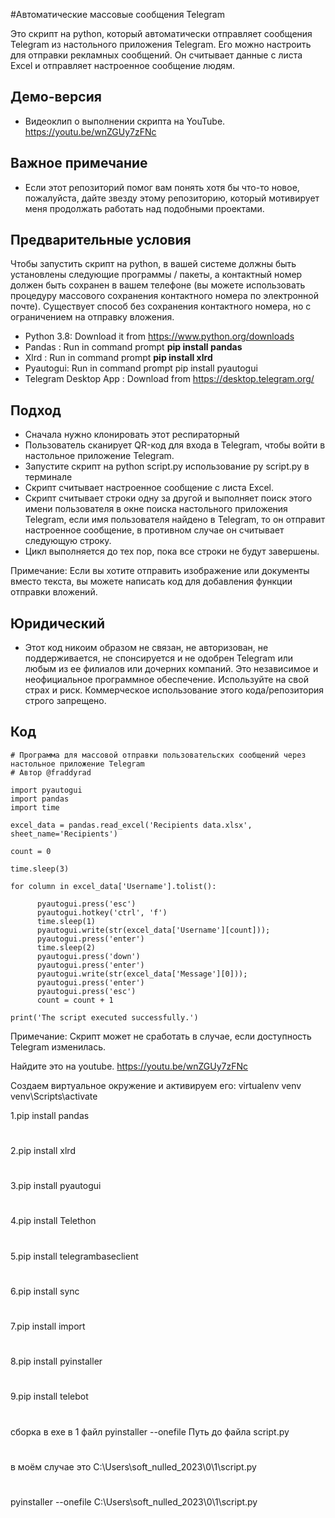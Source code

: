 #Автоматические массовые сообщения Telegram

Это скрипт на python, который автоматически отправляет сообщения Telegram из настольного приложения Telegram. Его можно настроить для отправки рекламных сообщений. Он считывает данные с листа Excel и отправляет настроенное сообщение людям.

## Демо-версия
* Видеоклип о выполнении скрипта на YouTube. https://youtu.be/wnZGUy7zFNc

## Важное примечание
* Если этот репозиторий помог вам понять хотя бы что-то новое, пожалуйста, дайте звезду этому репозиторию, который мотивирует меня продолжать работать над подобными проектами.

## Предварительные условия

Чтобы запустить скрипт на python, в вашей системе должны быть установлены следующие программы / пакеты, а контактный номер должен быть сохранен в вашем телефоне (вы можете использовать процедуру массового сохранения контактного номера по электронной почте). Существует способ без сохранения контактного номера, но с ограничением на отправку вложения.
* Python 3.8: Download it from https://www.python.org/downloads
* Pandas : Run in command prompt **pip install pandas**
* Xlrd : Run in command prompt **pip install xlrd**
* Pyautogui: Run in command prompt pip install pyautogui
* Telegram Desktop App : Download from https://desktop.telegram.org/

## Подход
* Сначала нужно клонировать этот респираторный
* Пользователь сканирует QR-код для входа в Telegram, чтобы войти в настольное приложение Telegram.
* Запустите скрипт на python script.py использование py script.py в терминале
* Скрипт считывает настроенное сообщение с листа Excel.
* Скрипт считывает строки одну за другой и выполняет поиск этого имени пользователя в окне поиска настольного приложения Telegram, если имя пользователя найдено в Telegram, то он отправит настроенное сообщение, в противном случае он считывает следующую строку. 
* Цикл выполняется до тех пор, пока все строки не будут завершены.

Примечание: Если вы хотите отправить изображение или документы вместо текста, вы можете написать код для добавления функции отправки вложений.

## Юридический
* Этот код никоим образом не связан, не авторизован, не поддерживается, не спонсируется и не одобрен Telegram или любым из ее филиалов или дочерних компаний. Это независимое и неофициальное программное обеспечение. Используйте на свой страх и риск. Коммерческое использование этого кода/репозитория строго запрещено.

## Код
```
# Программа для массовой отправки пользовательских сообщений через настольное приложение Telegram
# Автор @fraddyrad

import pyautogui
import pandas
import time

excel_data = pandas.read_excel('Recipients data.xlsx', sheet_name='Recipients')

count = 0

time.sleep(3)

for column in excel_data['Username'].tolist():

      pyautogui.press('esc')
      pyautogui.hotkey('ctrl', 'f')
      time.sleep(1)
      pyautogui.write(str(excel_data['Username'][count]));
      pyautogui.press('enter')
      time.sleep(2)
      pyautogui.press('down')
      pyautogui.press('enter')
      pyautogui.write(str(excel_data['Message'][0]));
      pyautogui.press('enter')
      pyautogui.press('esc')
      count = count + 1

print('The script executed successfully.')
```
Примечание: Скрипт может не сработать в случае, если доступность Telegram изменилась.

Найдите это на youtube. https://youtu.be/wnZGUy7zFNc

Создаем виртуальное окружение и активируем его:
virtualenv venv
venv\Scripts\activate


1.pip install pandas
#
2.pip install xlrd
#
3.pip install pyautogui
#
4.pip install Telethon
#
5.pip install telegrambaseclient
#
6.pip install sync
#
7.pip install import
#
8.pip install pyinstaller
#
9.pip install telebot
#
сборка в ехе в 1 файл pyinstaller --onefile Путь до файла script.py
#
в моём случае это C:\Users\soft_nulled_2023\0\1\script.py
#
pyinstaller --onefile C:\Users\soft_nulled_2023\0\1\script.py
#
